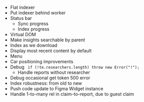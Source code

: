 - Flat indexer
- Put indexer behind worker
- Status bar
  - Sync progress
  - Index progress
- Virtual DOM
- Make insights searchable by parent
- Index as we download
- Display most recent content by default
- Menu
- Car positioning improvements
- Debug ` if (!te.researchers.length) throw new Error("!");`
  - Handle reports without researcher
- Debug occasional get token 500 error
- Index robustness: from old to new
- Push code update to Figma Widget instance
- Handle 1-to-many rel in claim-to-report, due to guest claim

